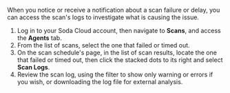 When you notice or receive a notification about a scan failure or delay, you can access the scan's logs to investigate what is causing the issue.  

1. Log in to your Soda Cloud account, then navigate to **Scans**, and access the **Agents** tab. 
2. From the list of scans, select the one that failed or timed out. 
3. On the scan schedule's page, in the list of scan results, locate the one that failed or timed out, then click the stacked dots to its right and select **Scan Logs**.
4. Review the scan log, using the filter to show only warning or errors if you wish, or downloading the log file for external analysis.